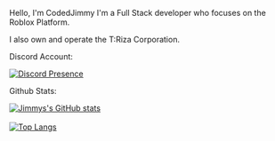 Hello, I'm CodedJimmy I'm a Full Stack developer who focuses on the Roblox Platform.

I also own and operate the T:Riza Corporation.

Discord Account:

[![Discord Presence](https://lanyard.cnrad.dev/api/669668229974720513)](https://discord.com/users/669668229974720513)

Github Stats:

[![Jimmys's GitHub stats](https://github-readme-stats.vercel.app/api?username=CodedJimmy&count_private=true&theme=github_dark)](https://github.com/anuraghazra/github-readme-stats)
<br></br>
[![Top Langs](https://github-readme-stats.vercel.app/api/top-langs/?username=CodedJimmy&layout=compact&theme=github_dark)](https://github.com/anuraghazra/github-readme-stats)


